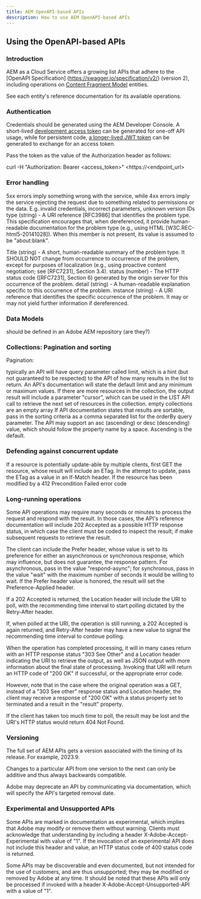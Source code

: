 ```yaml
---
title: AEM OpenAPI-based APIs
description: How to use AEM OpenAPI-based APIs
---
```


## Using the OpenAPI-based APIs

### Introduction

AEM as a Cloud Service offers a growing list APIs that adhere to the [OpenAPI Specification] (https://swagger.io/specification/v2/) (version 2), including operations on [Content Fragment Model](https://developer-stage.adobe.com/experience-cloud/experience-manager-apis/api/stable/sites/) entities.

See each entity's reference documentation for its available operations.

### Authentication

Credentials should be generated using the AEM Developer Console. A short-lived [development access token](https://experienceleague.adobe.com/docs/experience-manager-cloud-service/content/implementing/developing/generating-access-tokens-for-server-side-apis.html#generating-the-access-token) can be generated for one-off API usage, while for persistent code, [a longer-lived JWT token](https://experienceleague.adobe.com/docs/experience-manager-cloud-service/content/implementing/developing/generating-access-tokens-for-server-side-apis.html?lang=en#generate-a-jwt-token-and-exchange-it-for-an-access-token) can be generated to exchange for an access token.  

Pass the token as the value of the Authorization header as follows:

curl -H "Authorization: Bearer <access_token>" <https://<endpoint_url>
  
### Error handling
  
5xx errors imply something wrong with the service, while 4xx errors imply the service rejecting the request due to something related to permissions or the data. E.g. invalid credentials, incorrect parameters, unknown version IDs
type (string) - A URI reference [RFC3986] that identifies the problem type. This specification encourages that, when dereferenced, it provide human-readable documentation for the problem type (e.g., using HTML [W3C.REC-html5-20141028]). When this member is not present, its value is assumed to be "about:blank".
  
Title (string) - A short, human-readable summary of the problem type. It SHOULD NOT change from occurrence to occurrence of the problem, except for purposes of localization (e.g., using proactive content negotiation; see [RFC7231], Section 3.4).
status (number) - The HTTP status code ([RFC7231], Section 6) generated by the origin server for this occurrence of the problem.
detail (string) - A human-readable explanation specific to this occurrence of the problem.
instance (string) - A URI reference that identifies the specific occurrence of the problem. It may or may not yield further information if dereferenced.

### Data Models

should be defined in an Adobe AEM repository (are they?)

### Collections: Pagination and sorting

Pagination:

typically an API will have query parameter called limit, which is a hint (but not guaranteed to be respected) to the API of how many results in the list to return. An API's documentation will state the default limit and any minimum or maximum values.
If there are more resources in the collection, the output result will include a parameter "cursor", which can be used in the LIST API call to retrieve the next set of resources in the collection.
empty collections are an empty array
If API documentation states that results are sortable, pass in the sorting criteria as a comma separated list for the orderBy query parameter. The API may support an asc (ascending) or desc (descending)  value, which should follow the property name by a space. Ascending is the default.

### Defending against concurrent update

If a resource is potentially update-able by multiple clients, first GET the resource, whose result will include an ETag. In the attempt to update, pass the ETag as a value in an If-Match header. If the resource has been modified by a 412 Precondition Failed error code

### Long-running operations

Some API operations may require many seconds or minutes to process the request and respond with the result. In those cases, the API's reference documentation will include 202 Accepted as a possible  HTTP response status, in which case the client must be coded to inspect the result; if make subsequent requests to retrieve the result.

The client can include the Prefer header, whose value is set to its preference for either an asynchronous or synchronous response, which may influence, but does not guarantee, the response pattern. For asynchronous, pass in the value "respond-async"; for synchronous, pass in the value "wait" with the maximum number of seconds it would be willing to wait. If the Prefer header value is honored, the result will set the Preference-Applied header.

If a 202 Accepted is returned, the Location header will include the URI to poll, with the recommending time interval to start polling dictated by the Retry-After header.

If, when polled at the URI, the operation is still running, a 202 Accepted is again returned, and Retry-After header may have a new value to signal the recommending time interval to continue polling.

When the operation has completed processing, it will in many cases return with an HTTP response status "303 See Other" and a Location header indicating the URI to retrieve the output, as well as JSON output with more information about the final state of processing. Invoking that URI will return an HTTP code of "200 OK" if successful, or the appropriate error code.

However, note that in the case where the original operation was a GET, instead of a "303 See other" response status and Location header, the client may receive a response of "200 OK" with a status property set to terminated and a result in the "result" property.

If the client has taken too much time to poll, the result may be lost and the URI's HTTP status would return 404 Not Found.

### Versioning

The full set of AEM APIs gets a version associated with the timing of its release. For example, 2023.9.

Changes to a particular API from one version to the next can only be additive and thus always backwards compatible.

Adobe may deprecate an API by communicating via documentation, which will specify the API's targeted removal date.

### Experimental and Unsupported APIs

Some APIs are marked in documentation as experimental, which implies that Adobe may modify or remove them without warning. Clients must acknowledge that understanding by including a header X-Adobe-Accept-Experimental with value of "1". If the invocation of an experimental API does not include this header and value, an HTTP status code of 400 status code is returned.

Some APIs may be discoverable and even documented, but not intended for the use of customers, and are thus unsupported; they may be modified or removed by Adobe at any time. It should be noted that these APIs will only be processed if invoked with a header X-Adobe-Accept-Unsupported-API with a value of "1".
